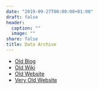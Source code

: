 ```yaml
---
date: "2019-09-27T00:00:00+01:00"
draft: false
header:
  caption: ""
  image: ""
share: false
title: Data Archive
---
```

- [Old Blog](http://asmaier.blogspot.de/)
- [Old Wiki](http://maierandi.wikidot.com/)
- [Old Website](/old/index.html)
- [Very Old Website](/old/index2.html)
